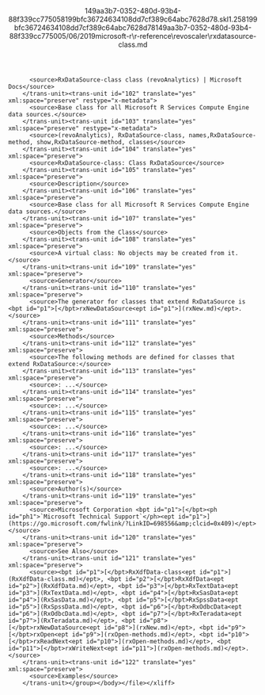<?xml version="1.0"?><xliff version="1.2" xmlns="urn:oasis:names:tc:xliff:document:1.2" xmlns:xsi="http://www.w3.org/2001/XMLSchema-instance" xsi:schemaLocation="urn:oasis:names:tc:xliff:document:1.2 xliff-core-1.2-transitional.xsd"><file datatype="xml" original="rxdatasource-class.md" source-language="en-US" target-language="en-US"><header><tool tool-id="mdxliff" tool-name="mdxliff" tool-version="1.0-1931010" tool-company="Microsoft" /><xliffext:skl_file_name xmlns:xliffext="urn:microsoft:content:schema:xliffextensions">149aa3b7-0352-480d-93b4-88f339cc775058199bfc36724634108dd7cf389c64abc7628d78.skl</xliffext:skl_file_name><xliffext:version xmlns:xliffext="urn:microsoft:content:schema:xliffextensions">1.2</xliffext:version><xliffext:ms.openlocfilehash xmlns:xliffext="urn:microsoft:content:schema:xliffextensions">58199bfc36724634108dd7cf389c64abc7628d78</xliffext:ms.openlocfilehash><xliffext:ms.sourcegitcommit xmlns:xliffext="urn:microsoft:content:schema:xliffextensions">149aa3b7-0352-480d-93b4-88f339cc7750</xliffext:ms.sourcegitcommit><xliffext:ms.lasthandoff xmlns:xliffext="urn:microsoft:content:schema:xliffextensions">05/06/2019</xliffext:ms.lasthandoff><xliffext:ms.openlocfilepath xmlns:xliffext="urn:microsoft:content:schema:xliffextensions">microsoft-r\r-reference\revoscaler\rxdatasource-class.md</xliffext:ms.openlocfilepath></header><body><group id="content" extype="content"><trans-unit id="101" translate="yes" xml:space="preserve" restype="x-metadata">
          <source>RxDataSource-class class (revoAnalytics) | Microsoft Docs</source>
        </trans-unit><trans-unit id="102" translate="yes" xml:space="preserve" restype="x-metadata">
          <source>Base class for all Microsoft R Services Compute Engine data sources.</source>
        </trans-unit><trans-unit id="103" translate="yes" xml:space="preserve" restype="x-metadata">
          <source>(revoAnalytics), RxDataSource-class, names,RxDataSource-method, show,RxDataSource-method, classes</source>
        </trans-unit><trans-unit id="104" translate="yes" xml:space="preserve">
          <source>RxDataSource-class: Class RxDataSource</source>
        </trans-unit><trans-unit id="105" translate="yes" xml:space="preserve">
          <source>Description</source>
        </trans-unit><trans-unit id="106" translate="yes" xml:space="preserve">
          <source>Base class for all Microsoft R Services Compute Engine data sources.</source>
        </trans-unit><trans-unit id="107" translate="yes" xml:space="preserve">
          <source>Objects from the Class</source>
        </trans-unit><trans-unit id="108" translate="yes" xml:space="preserve">
          <source>A virtual class: No objects may be created from it.</source>
        </trans-unit><trans-unit id="109" translate="yes" xml:space="preserve">
          <source>Generator</source>
        </trans-unit><trans-unit id="110" translate="yes" xml:space="preserve">
          <source>The generator for classes that extend RxDataSource is <bpt id="p1">[</bpt>rxNewDataSource<ept id="p1">](rxNew.md)</ept>.</source>
        </trans-unit><trans-unit id="111" translate="yes" xml:space="preserve">
          <source>Methods</source>
        </trans-unit><trans-unit id="112" translate="yes" xml:space="preserve">
          <source>The following methods are defined for classes that extend RxDataSource:</source>
        </trans-unit><trans-unit id="113" translate="yes" xml:space="preserve">
          <source>: ...</source>
        </trans-unit><trans-unit id="114" translate="yes" xml:space="preserve">
          <source>: ...</source>
        </trans-unit><trans-unit id="115" translate="yes" xml:space="preserve">
          <source>: ...</source>
        </trans-unit><trans-unit id="116" translate="yes" xml:space="preserve">
          <source>: ...</source>
        </trans-unit><trans-unit id="117" translate="yes" xml:space="preserve">
          <source>: ...</source>
        </trans-unit><trans-unit id="118" translate="yes" xml:space="preserve">
          <source>Author(s)</source>
        </trans-unit><trans-unit id="119" translate="yes" xml:space="preserve">
          <source>Microsoft Corporation <bpt id="p1">[</bpt><ph id="ph1">`Microsoft Technical Support`</ph><ept id="p1">](https://go.microsoft.com/fwlink/?LinkID=698556&amp;clcid=0x409)</ept></source>
        </trans-unit><trans-unit id="120" translate="yes" xml:space="preserve">
          <source>See Also</source>
        </trans-unit><trans-unit id="121" translate="yes" xml:space="preserve">
          <source><bpt id="p1">[</bpt>RxXdfData-class<ept id="p1">](RxXdfData-class.md)</ept>, <bpt id="p2">[</bpt>RxXdfData<ept id="p2">](RxXdfData.md)</ept>, <bpt id="p3">[</bpt>RxTextData<ept id="p3">](RxTextData.md)</ept>, <bpt id="p4">[</bpt>RxSasData<ept id="p4">](RxSasData.md)</ept>, <bpt id="p5">[</bpt>RxSpssData<ept id="p5">](RxSpssData.md)</ept>, <bpt id="p6">[</bpt>RxOdbcData<ept id="p6">](RxOdbcData.md)</ept>, <bpt id="p7">[</bpt>RxTeradata<ept id="p7">](RxTeradata.md)</ept>, <bpt id="p8">[</bpt>rxNewDataSource<ept id="p8">](rxNew.md)</ept>, <bpt id="p9">[</bpt>rxOpen<ept id="p9">](rxOpen-methods.md)</ept>, <bpt id="p10">[</bpt>rxReadNext<ept id="p10">](rxOpen-methods.md)</ept>, <bpt id="p11">[</bpt>rxWriteNext<ept id="p11">](rxOpen-methods.md)</ept>.</source>
        </trans-unit><trans-unit id="122" translate="yes" xml:space="preserve">
          <source>Examples</source>
        </trans-unit></group></body></file></xliff>